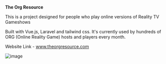 <b>The Org Resource</b>

This is a project designed for people who play online versions of Reality TV Gameshows

Built with Vue.js, Laravel and tailwind css. It's currently used by hundreds of ORG (Online Reality Game) hosts and players every month.

Website Link - www.theorgresource.com

![image](https://github.com/GeekStreak/the-org-resource/assets/14207221/85e13cd1-a1d5-4fb8-b749-eba0027431d6)
